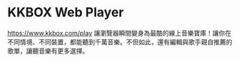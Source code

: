 # KKBOX Web Player
<https://www.kkbox.com/play>
讓瀏覽器瞬間變身為最酷的線上音樂寶庫！讓你在不同情境、不同裝置，都能聽到千萬音樂。不但如此，還有編輯與歌手親自推薦的歌單，讓聽音樂有更多選擇。
